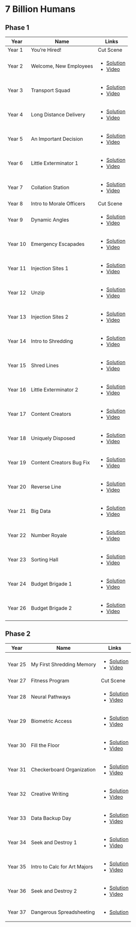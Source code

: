 # 7 Billion Humans

## Phase 1

| Year    | Name                     | Links                                                                                                       |
|---------|--------------------------|-------------------------------------------------------------------------------------------------------------|
| Year 1  | You’re Hired!            | Cut Scene                                                                                                   |
| Year 2  | Welcome, New Employees   | <ul><li>[Solution](Year02/README.md)</li><li>[Video](https://www.youtube.com/watch?v=4mtJ3X_XIJ8)</li></ul> |
| Year 3  | Transport Squad          | <ul><li>[Solution](Year03/README.md)</li><li>[Video](https://www.youtube.com/watch?v=4mtJ3X_XIJ8)</li></ul> |
| Year 4  | Long Distance Delivery   | <ul><li>[Solution](Year04/README.md)</li><li>[Video](https://www.youtube.com/watch?v=4mtJ3X_XIJ8)</li></ul> |
| Year 5  | An Important Decision    | <ul><li>[Solution](Year05/README.md)</li><li>[Video](https://www.youtube.com/watch?v=4mtJ3X_XIJ8)</li></ul> |
| Year 6  | Little Exterminator 1    | <ul><li>[Solution](Year06/README.md)</li><li>[Video](https://www.youtube.com/watch?v=4mtJ3X_XIJ8)</li></ul> |
| Year 7  | Collation Station        | <ul><li>[Solution](Year07/README.md)</li><li>[Video](https://www.youtube.com/watch?v=4mtJ3X_XIJ8)</li></ul> |
| Year 8  | Intro to Morale Officers | Cut Scene                                                                                                   |
| Year 9  | Dynamic Angles           | <ul><li>[Solution](Year09/README.md)</li><li>[Video](https://www.youtube.com/watch?v=1-6M_yS5SmQ)</li></ul> |
| Year 10 | Emergency Escapades      | <ul><li>[Solution](Year10/README.md)</li><li>[Video](https://www.youtube.com/watch?v=1-6M_yS5SmQ)</li></ul> |
| Year 11 | Injection Sites 1        | <ul><li>[Solution](Year11/README.md)</li><li>[Video](https://www.youtube.com/watch?v=1-6M_yS5SmQ)</li></ul> |
| Year 12 | Unzip                    | <ul><li>[Solution](Year12/README.md)</li><li>[Video](https://www.youtube.com/watch?v=DlpgCLl9MTo)</li></ul> |
| Year 13 | Injection Sites 2        | <ul><li>[Solution](Year13/README.md)</li><li>[Video](https://www.youtube.com/watch?v=DlpgCLl9MTo)</li></ul> |
| Year 14 | Intro to Shredding       | <ul><li>[Solution](Year14/README.md)</li><li>[Video](https://www.youtube.com/watch?v=DlpgCLl9MTo)</li></ul> |
| Year 15 | Shred Lines              | <ul><li>[Solution](Year15/README.md)</li><li>[Video](https://www.youtube.com/watch?v=Xm7pqxbYgOg)</li></ul> |
| Year 16 | Little Exterminator 2    | <ul><li>[Solution](Year16/README.md)</li><li>[Video](https://www.youtube.com/watch?v=Xm7pqxbYgOg)</li></ul> |
| Year 17 | Content Creators         | <ul><li>[Solution](Year17/README.md)</li><li>[Video](https://www.youtube.com/watch?v=Xm7pqxbYgOg)</li></ul> |
| Year 18 | Uniquely Disposed        | <ul><li>[Solution](Year18/README.md)</li><li>[Video](https://www.youtube.com/watch?v=Xm7pqxbYgOg)</li></ul> |
| Year 19 | Content Creators Bug Fix | <ul><li>[Solution](Year19/README.md)</li><li>[Video](https://www.youtube.com/watch?v=Xm7pqxbYgOg)</li></ul> |
| Year 20 | Reverse Line             | <ul><li>[Solution](Year20/README.md)</li><li>[Video](https://www.youtube.com/watch?v=Xm7pqxbYgOg)</li></ul> |
| Year 21 | Big Data                 | <ul><li>[Solution](Year21/README.md)</li><li>[Video](https://www.youtube.com/watch?v=ONfqP2TH_T0)</li></ul> |
| Year 22 | Number Royale            | <ul><li>[Solution](Year22/README.md)</li><li>[Video](https://www.youtube.com/watch?v=ONfqP2TH_T0)</li></ul> |
| Year 23 | Sorting Hall             | <ul><li>[Solution](Year23/README.md)</li><li>[Video](https://www.youtube.com/watch?v=ONfqP2TH_T0)</li></ul> |
| Year 24 | Budget Brigade 1         | <ul><li>[Solution](Year24/README.md)</li><li>[Video](https://www.youtube.com/watch?v=ONfqP2TH_T0)</li></ul> |
| Year 26 | Budget Brigade 2         | <ul><li>[Solution](Year26/README.md)</li><li>[Video](https://www.youtube.com/watch?v=jCHxZWsfqWM)</li></ul> |

## Phase 2

| Year    | Name                         | Links                                                                                                       |
|---------|------------------------------|-------------------------------------------------------------------------------------------------------------|
| Year 25 | My First Shredding Memory    | <ul><li>[Solution](Year25/README.md)</li><li>[Video](https://www.youtube.com/watch?v=jCHxZWsfqWM)</li></ul> |
| Year 27 | Fitness Program              | Cut Scene                                                                                                   |
| Year 28 | Neural Pathways              | <ul><li>[Solution](Year28/README.md)</li><li>[Video](https://www.youtube.com/watch?v=sjisK56tksw)</li></ul> |
| Year 29 | Biometric Access             | <ul><li>[Solution](Year29/README.md)</li><li>[Video](https://www.youtube.com/watch?v=sjisK56tksw)</li></ul> |
| Year 30 | Fill the Floor               | <ul><li>[Solution](Year30/README.md)</li><li>[Video](https://www.youtube.com/watch?v=sjisK56tksw)</li></ul> |
| Year 31 | Checkerboard Organization    | <ul><li>[Solution](Year31/README.md)</li><li>[Video](https://www.youtube.com/watch?v=sjisK56tksw)</li></ul> |
| Year 32 | Creative Writing             | <ul><li>[Solution](Year32/README.md)</li><li>[Video](https://www.youtube.com/watch?v=L6XojZDO62k)</li></ul> |
| Year 33 | Data Backup Day              | <ul><li>[Solution](Year33/README.md)</li><li>[Video](https://www.youtube.com/watch?v=L6XojZDO62k)</li></ul> |
| Year 34 | Seek and Destroy 1           | <ul><li>[Solution](Year34/README.md)</li><li>[Video](https://www.youtube.com/watch?v=L6XojZDO62k)</li></ul> |
| Year 35 | Intro to Calc for Art Majors | <ul><li>[Solution](Year35/README.md)</li><li>[Video](https://www.youtube.com/watch?v=L6XojZDO62k)</li></ul> |
| Year 36 | Seek and Destroy 2           | <ul><li>[Solution](Year36/README.md)</li><li>[Video](https://www.youtube.com/watch?v=L6XojZDO62k)</li></ul> |
| Year 37 | Dangerous Spreadsheeting     | <ul><li>[Solution](Year37/README.md)</li></ul>                                                              |


